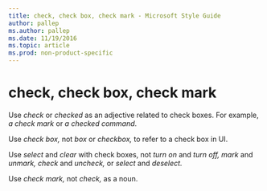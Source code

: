 ```yaml
---
title: check, check box, check mark - Microsoft Style Guide
author: pallep
ms.author: pallep
ms.date: 11/19/2016
ms.topic: article
ms.prod: non-product-specific
---
```


# check, check box, check mark

Use *check* or *checked* as an adjective related to check boxes. For example, *a check mark* or *a checked command*.

Use *check box,* not *box* or *checkbox,* to refer to a check box in UI. 

Use *select* and *clear* with check boxes, not *turn on* and *turn off,* *mark* and *unmark,* *check* and *uncheck,* or *select* and *deselect.*

Use *check mark,* not *check,* as a noun.
